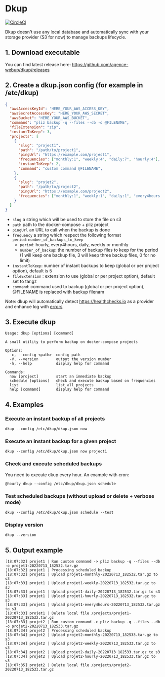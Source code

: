 # Dkup

[![CircleCI](https://circleci.com/gh/agence-webup/dkup.svg?style=svg)](https://circleci.com/gh/agence-webup/dkup)

Dkup doesn't use any local database and automatically sync with your storage provider (S3 for now) to manage backups lifecycle.

## 1. Download executable 

You can find latest release here: https://github.com/agence-webup/dkup/releases

## 2. Create a dkup.json config (for example in /etc/dkup)

```json
{
  "awsAccessKeyId": "HERE_YOUR_AWS_ACCESS_KEY",
  "awsSecretAccessKey": "HERE_YOUR_AWS_SECRET",
  "awsBucket": "HERE_YOUR_AWS_BUCKET",
  "command": "pliz backup -q --files --db -o @FILENAME",
  "fileExtension": "zip",
  "instantToKeep": 3,
  "projects": [
    {
      "slug": "project1",
      "path": "/path/to/project1",
      "pingUrl": "https://example.com/project1",
      "frequencies": ["monthly:1", "weekly:4", "daily:7", "hourly:4"],
      "instantToKeep": 2,
      "command": "custom command @FILENAME",
    },
    {
      "slug": "projet2",
      "path": "/path/to/project2",
      "pingUrl": "https://example.com/project2",
      "frequencies": ["monthly:1", "weekly:1", "daily:1", "every4hours:6"]
    }
  ]
}
```

* `slug` a string which will be used to store the file on s3
* `path` path to the docker-compose + pliz project
* `pingUrl` an URL to call when the backup is done 
* `frequency` a string which respect the following format `period:number_of_backups_to_keep`
  * `period`: hourly, every4hours, daily, weekly or monthly
  * `number_of_backup`: the number of backup files to keep for the period (1 will keep one backup file, 3 will keep three backup files, 0 for no limit)
* `instantToKeep`: number of instant backups to keep (global or per project option), default is 5
* `fileExtension` : extension to use (global or per project option), default set to tar.gz
* `command`: command used to backup (global or per project option), @FILENAME is replaced with backup filenam

Note: dkup will automatically detect https://healthchecks.io as a provider and enhance log with [errors](https://healthchecks.io/docs/attaching_logs/)

## 3. Execute dkup

```
Usage: dkup [options] [command]

A small utility to perform backup on docker-compose projects

Options:
  -c, --config <path>  config path
  -V, --version        output the version number
  -h, --help           display help for command

Commands:
  now [project]        start an immediate backup
  schedule [options]   check and execute backup based on frequencies
  list                 list all projects
  help [command]       display help for command
```

## 4. Examples

### Execute an instant backup of all projects

```
dkup --config /etc/dkup/dkup.json now
```

### Execute an instant backup for a given project

```
dkup --config /etc/dkup/dkup.json now project1
```

### Check and execute scheduled backups

You need to execute dkup every hour. An example with cron:

```
@hourly dkup --config /etc/dkup/dkup.json schedule
```
 
### Test scheduled backups (without upload or delete + verbose mode)

```
dkup --config /etc/dkup/dkup.json schedule --test
```

### Display version

```
dkup --version
```

## 5. Output example

```
[18:07:32] projet1 | Run custom command -> pliz backup -q --files --db -o projet1-20220713_182532.tar.gz
[18:07:32] projet1 | Processing scheduled backup
[18:07:32] projet1 | Upload projet1-monthly-20220713_182532.tar.gz to s3
[18:07:33] projet1 | Upload projet1-weekly-20220713_182532.tar.gz to s3
[18:07:33] projet1 | Upload projet1-daily-20220713_182532.tar.gz to s3
[18:07:33] projet1 | Upload projet1-hourly-20220713_182532.tar.gz to s3
[18:07:33] projet1 | Upload projet1-every4hours-20220713_182532.tar.gz to s3
[18:07:33] projet1 | Delete local file /projects/projet1-20220713_182532.tar.gz
[18:07:33] projet2 | Run custom command -> pliz backup -q --files --db -o projet2-20220713_182533.tar.gz
[18:07:34] projet2 | Processing scheduled backup
[18:07:34] projet2 | Upload projet2-monthly-20220713_182533.tar.gz to s3
[18:07:34] projet2 | Upload projet2-weekly-20220713_182533.tar.gz to s3
[18:07:34] projet2 | Upload projet2-daily-20220713_182533.tar.gz to s3
[18:07:34] projet2 | Upload projet2-hourly-20220713_182533.tar.gz to s3
[18:07:35] projet2 | Delete local file /projects/projet2-20220713_182533.tar.gz
```
